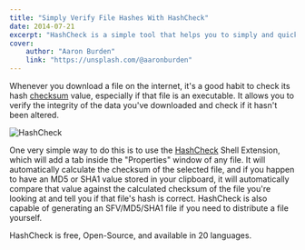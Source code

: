 ```yaml
---
title: "Simply Verify File Hashes With HashCheck"
date: 2014-07-21
excerpt: "HashCheck is a simple tool that helps you to simply and quickly verify the integrity of a file."
cover:
    author: "Aaron Burden"
    link: "https://unsplash.com/@aaronburden"
---
```

Whenever you download a file on the internet, it's a good habit to check its hash [checksum](http://en.wikipedia.org/wiki/Checksum) value, especially if that file is an executable. It allows you to verify the integrity of the data you've downloaded and check if it hasn't been altered.

![HashCheck](/img/posts/hashcheck.png)

One very simple way to do this is to use the [HashCheck](http://code.kliu.org/hashcheck/) Shell Extension, which will add a tab inside the "Properties" window of any file. It will automatically calculate the checksum of the selected file, and if you happen to have an MD5 or SHA1 value stored in your clipboard, it will automatically compare that value against the calculated checksum of the file you're looking at and tell you if that file's hash is correct. HashCheck is also capable of generating an SFV/MD5/SHA1 file if you need to distribute a file yourself.

HashCheck is free, Open-Source, and available in 20 languages.
